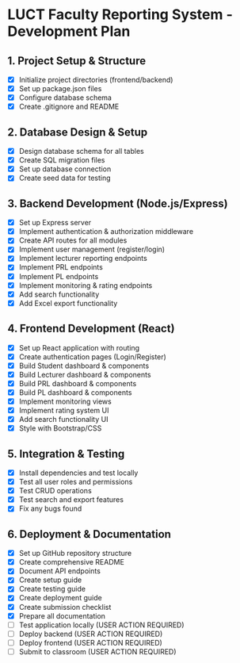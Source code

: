 # LUCT Faculty Reporting System - Development Plan

## 1. Project Setup & Structure
- [x] Initialize project directories (frontend/backend)
- [x] Set up package.json files
- [x] Configure database schema
- [x] Create .gitignore and README

## 2. Database Design & Setup
- [x] Design database schema for all tables
- [x] Create SQL migration files
- [x] Set up database connection
- [x] Create seed data for testing

## 3. Backend Development (Node.js/Express)
- [x] Set up Express server
- [x] Implement authentication & authorization middleware
- [x] Create API routes for all modules
- [x] Implement user management (register/login)
- [x] Implement lecturer reporting endpoints
- [x] Implement PRL endpoints
- [x] Implement PL endpoints
- [x] Implement monitoring & rating endpoints
- [x] Add search functionality
- [x] Add Excel export functionality

## 4. Frontend Development (React)
- [x] Set up React application with routing
- [x] Create authentication pages (Login/Register)
- [x] Build Student dashboard & components
- [x] Build Lecturer dashboard & components
- [x] Build PRL dashboard & components
- [x] Build PL dashboard & components
- [x] Implement monitoring views
- [x] Implement rating system UI
- [x] Add search functionality UI
- [x] Style with Bootstrap/CSS

## 5. Integration & Testing
- [x] Install dependencies and test locally
- [x] Test all user roles and permissions
- [x] Test CRUD operations
- [x] Test search and export features
- [x] Fix any bugs found

## 6. Deployment & Documentation
- [x] Set up GitHub repository structure
- [x] Create comprehensive README
- [x] Document API endpoints
- [x] Create setup guide
- [x] Create testing guide
- [x] Create deployment guide
- [x] Create submission checklist
- [x] Prepare all documentation
- [ ] Test application locally (USER ACTION REQUIRED)
- [ ] Deploy backend (USER ACTION REQUIRED)
- [ ] Deploy frontend (USER ACTION REQUIRED)
- [ ] Submit to classroom (USER ACTION REQUIRED)